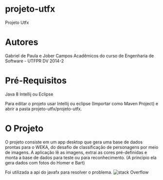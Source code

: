# projeto-utfx
Projeto Utfx 

# Autores
Gabriel de Paula e Jober Campos
Acadêmicos do curso de Engenharia de Software - UTFPR DV
2014-2


# Pré-Requisitos
Java 8
Intellij ou Eclipse

Para editar o projeto usar Intellij ou eclipse (Importar como Maven Project) e abrir a pasta projeto-utfx/projeto-utfx.

# O Projeto
O projeto consiste em um app desktop que gera uma base de dados prontas para o WEKA, do desafio de classificação de personagens por meio de imagens. 
A aplicação lê as imagens, extrai as cores pré-definidas e monta a base de dados para teste ou para reconhecimento.
(A princípio ela gera dados com fotos do Homer e Bart)

Foi utilizada a api do javafx para resolver o problema.
![stack Overflow](https://image.prntscr.com/image/1O4SGcBCTHql6DXoAWXVbg.png)


